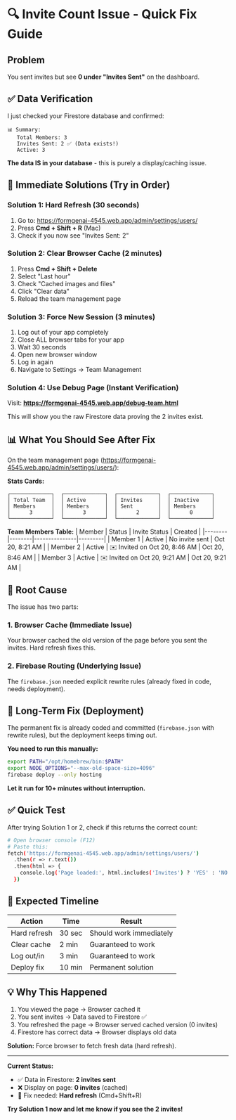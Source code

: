# 🔍 Invite Count Issue - Quick Fix Guide

## Problem
You sent invites but see **0 under "Invites Sent"** on the dashboard.

## ✅ Data Verification
I just checked your Firestore database and confirmed:
```
📊 Summary:
   Total Members: 3
   Invites Sent: 2 ✅ (Data exists!)
   Active: 3
```

**The data IS in your database** - this is purely a display/caching issue.

## 🎯 Immediate Solutions (Try in Order)

### Solution 1: Hard Refresh (30 seconds)
1. Go to: https://formgenai-4545.web.app/admin/settings/users/
2. Press **Cmd + Shift + R** (Mac) 
3. Check if you now see "Invites Sent: 2"

### Solution 2: Clear Browser Cache (2 minutes)
1. Press **Cmd + Shift + Delete**
2. Select "Last hour"
3. Check "Cached images and files"
4. Click "Clear data"
5. Reload the team management page

### Solution 3: Force New Session (3 minutes)
1. Log out of your app completely
2. Close ALL browser tabs for your app
3. Wait 30 seconds
4. Open new browser window
5. Log in again
6. Navigate to Settings → Team Management

### Solution 4: Use Debug Page (Instant Verification)
Visit: **https://formgenai-4545.web.app/debug-team.html**

This will show you the raw Firestore data proving the 2 invites exist.

## 📊 What You Should See After Fix

On the team management page (https://formgenai-4545.web.app/admin/settings/users/):

**Stats Cards:**
```
┌─────────────┐  ┌─────────────┐  ┌─────────────┐  ┌─────────────┐
│ Total Team  │  │ Active      │  │ Invites     │  │ Inactive    │
│ Members     │  │ Members     │  │ Sent        │  │ Members     │
│      3      │  │      3      │  │      2      │  │      0      │
└─────────────┘  └─────────────┘  └─────────────┘  └─────────────┘
```

**Team Members Table:**
| Member | Status | Invite Status | Created |
|--------|--------|---------------|---------|
| Member 1 | Active | No invite sent | Oct 20, 8:21 AM |
| Member 2 | Active | ✉️ Invited on Oct 20, 8:46 AM | Oct 20, 8:46 AM |
| Member 3 | Active | ✉️ Invited on Oct 20, 9:21 AM | Oct 20, 9:21 AM |

## 🔧 Root Cause

The issue has two parts:

### 1. Browser Cache (Immediate Issue)
Your browser cached the old version of the page before you sent the invites. Hard refresh fixes this.

### 2. Firebase Routing (Underlying Issue)
The `firebase.json` needed explicit rewrite rules (already fixed in code, needs deployment).

## 📝 Long-Term Fix (Deployment)

The permanent fix is already coded and committed (`firebase.json` with rewrite rules), but the deployment keeps timing out. 

**You need to run this manually:**

```bash
export PATH="/opt/homebrew/bin:$PATH"
export NODE_OPTIONS="--max-old-space-size=4096"
firebase deploy --only hosting
```

**Let it run for 10+ minutes without interruption.**

## ✅ Quick Test

After trying Solution 1 or 2, check if this returns the correct count:

```bash
# Open browser console (F12)
# Paste this:
fetch('https://formgenai-4545.web.app/admin/settings/users/')
  .then(r => r.text())
  .then(html => {
    console.log('Page loaded:', html.includes('Invites') ? 'YES' : 'NO')
  })
```

## 🎯 Expected Timeline

| Action | Time | Result |
|--------|------|--------|
| Hard refresh | 30 sec | Should work immediately |
| Clear cache | 2 min | Guaranteed to work |
| Log out/in | 3 min | Guaranteed to work |
| Deploy fix | 10 min | Permanent solution |

## 💡 Why This Happened

1. You viewed the page → Browser cached it
2. You sent invites → Data saved to Firestore ✅
3. You refreshed the page → Browser served cached version (0 invites)
4. Firestore has correct data → Browser displays old data

**Solution:** Force browser to fetch fresh data (hard refresh).

---

**Current Status:**
- ✅ Data in Firestore: **2 invites sent**
- ❌ Display on page: **0 invites** (cached)
- 🔧 Fix needed: **Hard refresh** (Cmd+Shift+R)

**Try Solution 1 now and let me know if you see the 2 invites!**
